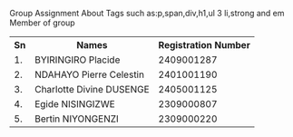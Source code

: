 Group Assignment About Tags such as:p,span,div,h1,ul 3 li,strong and em <br>
Member of group <br>
<table>
<tr> <strong> <th>Sn</th> <th>Names</th>  <th>Registration Number</th> </strong> </tr>
<tr><td>1.</td> <td>BYIRINGIRO Placide </td> <td>2409001287</td></tr>
<tr><td>2.</td> <td>NDAHAYO Pierre Celestin</td>  <td>2401001190</td></tr>
<tr><td>3.</td> <td>Charlotte Divine DUSENGE</td>  <td>2405001125</td> </tr>
<tr><td>4.</td> <td>Egide NISINGIZWE</td>         <td>2309000807</td></tr>
<tr><td>5.</td> <td>Bertin NIYONGENZI</td>    <td>2309000220</td></tr>

</table>
